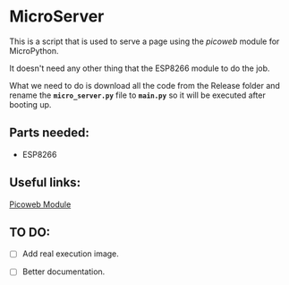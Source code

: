 # MicroServer
This is a script that is used to serve a page using the *picoweb* module for MicroPython.

It doesn't need any other thing that the ESP8266 module to do the job.

What we need to do is download all the code from the Release folder and rename the **`micro_server.py`** file to **`main.py`** so it will be executed after booting up.


## Parts needed:

  * ESP8266

## Useful links:

[Picoweb Module](https://github.com/pfalcon/picoweb)

## TO DO:

- [ ] Add real execution image.

- [ ] Better documentation.
